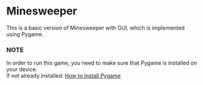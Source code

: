 # Minesweeper
This is a basic version of Minesweeper with GUI, which is implemented using Pygame.

### NOTE
In order to run this game, you need to make sure that Pygame is installed on your device.\
If not already installed:  [How to Install Pygame](https://cs.hofstra.edu/docs/pages/guides/InstallingPygame.html)
